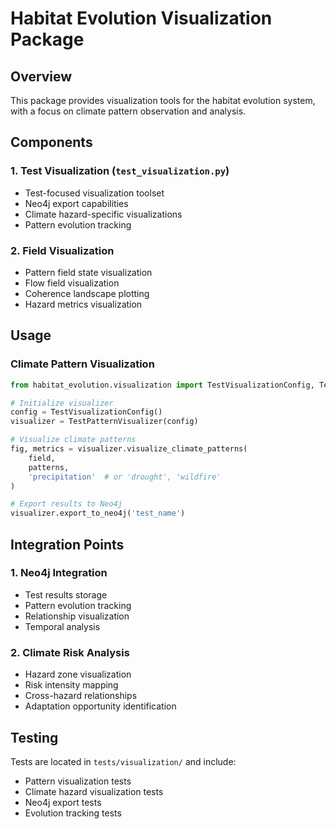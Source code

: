 # Habitat Evolution Visualization Package

## Overview
This package provides visualization tools for the habitat evolution system, with a focus on climate pattern observation and analysis.

## Components

### 1. Test Visualization (`test_visualization.py`)
- Test-focused visualization toolset
- Neo4j export capabilities
- Climate hazard-specific visualizations
- Pattern evolution tracking

### 2. Field Visualization
- Pattern field state visualization
- Flow field visualization
- Coherence landscape plotting
- Hazard metrics visualization

## Usage

### Climate Pattern Visualization
```python
from habitat_evolution.visualization import TestVisualizationConfig, TestPatternVisualizer

# Initialize visualizer
config = TestVisualizationConfig()
visualizer = TestPatternVisualizer(config)

# Visualize climate patterns
fig, metrics = visualizer.visualize_climate_patterns(
    field,
    patterns,
    'precipitation'  # or 'drought', 'wildfire'
)

# Export results to Neo4j
visualizer.export_to_neo4j('test_name')
```

## Integration Points

### 1. Neo4j Integration
- Test results storage
- Pattern evolution tracking
- Relationship visualization
- Temporal analysis

### 2. Climate Risk Analysis
- Hazard zone visualization
- Risk intensity mapping
- Cross-hazard relationships
- Adaptation opportunity identification

## Testing
Tests are located in `tests/visualization/` and include:
- Pattern visualization tests
- Climate hazard visualization tests
- Neo4j export tests
- Evolution tracking tests

